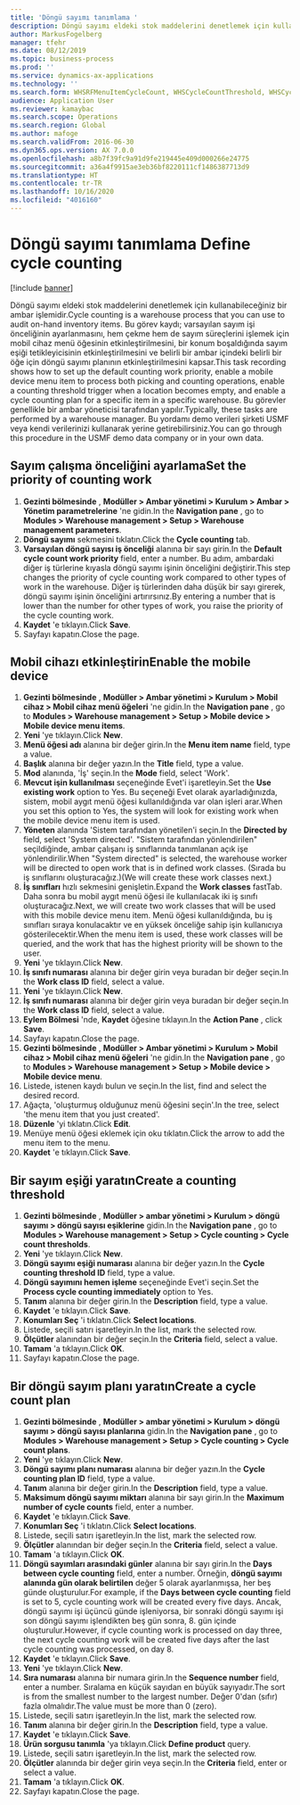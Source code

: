 ```yaml
---
title: 'Döngü sayımı tanımlama '
description: Döngü sayımı eldeki stok maddelerini denetlemek için kullanabileceğiniz bir ambar işlemidir.
author: MarkusFogelberg
manager: tfehr
ms.date: 08/12/2019
ms.topic: business-process
ms.prod: ''
ms.service: dynamics-ax-applications
ms.technology: ''
ms.search.form: WHSRFMenuItemCycleCount, WHSCycleCountThreshold, WHSCycleCountPlan, WHSCycleCountPlanListPage, WHSParameters, WHSRFMenu, WHSRFMenuItem
audience: Application User
ms.reviewer: kamaybac
ms.search.scope: Operations
ms.search.region: Global
ms.author: mafoge
ms.search.validFrom: 2016-06-30
ms.dyn365.ops.version: AX 7.0.0
ms.openlocfilehash: a8b7f39fc9a91d9fe219445e409d000266e24775
ms.sourcegitcommit: a36a4f9915ae3eb36bf8220111cf1486387713d9
ms.translationtype: HT
ms.contentlocale: tr-TR
ms.lasthandoff: 10/16/2020
ms.locfileid: "4016160"
---
```

# <a name="define-cycle-counting"></a><span data-ttu-id="24182-103">Döngü sayımı tanımlama </span><span class="sxs-lookup"><span data-stu-id="24182-103">Define cycle counting</span></span> 

[!include [banner](../../includes/banner.md)]

<span data-ttu-id="24182-104">Döngü sayımı eldeki stok maddelerini denetlemek için kullanabileceğiniz bir ambar işlemidir.</span><span class="sxs-lookup"><span data-stu-id="24182-104">Cycle counting is a warehouse process that you can use to audit on-hand inventory items.</span></span> <span data-ttu-id="24182-105">Bu görev kaydı; varsayılan sayım işi önceliğinin ayarlanmasını, hem çekme hem de sayım süreçlerini işlemek için mobil cihaz menü öğesinin etkinleştirilmesini, bir konum boşaldığında sayım eşiği tetikleyicisinin etkinleştirilmesini ve belirli bir ambar içindeki belirli bir öğe için döngü sayımı planının etkinleştirilmesini kapsar.</span><span class="sxs-lookup"><span data-stu-id="24182-105">This task recording shows how to set up the default counting work priority, enable a mobile device menu item to process both picking and counting operations, enable a counting threshold trigger when a location becomes empty, and enable a cycle counting plan for a specific item in a specific warehouse.</span></span> <span data-ttu-id="24182-106">Bu görevler genellikle bir ambar yöneticisi tarafından yapılır.</span><span class="sxs-lookup"><span data-stu-id="24182-106">Typically, these tasks are performed by a warehouse manager.</span></span> <span data-ttu-id="24182-107">Bu yordamı demo verileri şirketi USMF veya kendi verilerinizi kullanarak yerine getirebilirsiniz.</span><span class="sxs-lookup"><span data-stu-id="24182-107">You can go through this procedure in the USMF demo data company or in your own data.</span></span>


## <a name="set-the-priority-of-counting-work"></a><span data-ttu-id="24182-108">Sayım çalışma önceliğini ayarlama</span><span class="sxs-lookup"><span data-stu-id="24182-108">Set the priority of counting work</span></span>
1. <span data-ttu-id="24182-109">**Gezinti bölmesinde** , **Modüller > Ambar yönetimi > Kurulum > Ambar > Yönetim parametrelerine** 'ne gidin.</span><span class="sxs-lookup"><span data-stu-id="24182-109">In the **Navigation pane** , go to **Modules > Warehouse management > Setup > Warehouse management parameters**.</span></span>
2. <span data-ttu-id="24182-110">**Döngü sayımı** sekmesini tıklatın.</span><span class="sxs-lookup"><span data-stu-id="24182-110">Click the **Cycle counting** tab.</span></span>
3. <span data-ttu-id="24182-111">**Varsayılan döngü sayısı iş önceliği** alanına bir sayı girin.</span><span class="sxs-lookup"><span data-stu-id="24182-111">In the **Default cycle count work priority** field, enter a number.</span></span> <span data-ttu-id="24182-112">Bu adım, ambardaki diğer iş türlerine kıyasla döngü sayımı işinin önceliğini değiştirir.</span><span class="sxs-lookup"><span data-stu-id="24182-112">This step changes the priority of cycle counting work compared to other types of work in the warehouse.</span></span> <span data-ttu-id="24182-113">Diğer iş türlerinden daha düşük bir sayı girerek, döngü sayımı işinin önceliğini artırırsınız.</span><span class="sxs-lookup"><span data-stu-id="24182-113">By entering a number that is lower than the number for other types of work, you raise the priority of the cycle counting work.</span></span>  
4. <span data-ttu-id="24182-114">**Kaydet** 'e tıklayın.</span><span class="sxs-lookup"><span data-stu-id="24182-114">Click **Save**.</span></span>
5. <span data-ttu-id="24182-115">Sayfayı kapatın.</span><span class="sxs-lookup"><span data-stu-id="24182-115">Close the page.</span></span>

## <a name="enable-the-mobile-device"></a><span data-ttu-id="24182-116">Mobil cihazı etkinleştirin</span><span class="sxs-lookup"><span data-stu-id="24182-116">Enable the mobile device</span></span>
1. <span data-ttu-id="24182-117">**Gezinti bölmesinde** , **Modüller > Ambar yönetimi > Kurulum > Mobil cihaz > Mobil cihaz menü öğeleri** 'ne gidin.</span><span class="sxs-lookup"><span data-stu-id="24182-117">In the **Navigation pane** , go to **Modules > Warehouse management > Setup > Mobile device > Mobile device menu items**.</span></span>
2. <span data-ttu-id="24182-118">**Yeni** 'ye tıklayın.</span><span class="sxs-lookup"><span data-stu-id="24182-118">Click **New**.</span></span>
3. <span data-ttu-id="24182-119">**Menü öğesi adı** alanına bir değer girin.</span><span class="sxs-lookup"><span data-stu-id="24182-119">In the **Menu item name** field, type a value.</span></span>
4. <span data-ttu-id="24182-120">**Başlık** alanına bir değer yazın.</span><span class="sxs-lookup"><span data-stu-id="24182-120">In the **Title** field, type a value.</span></span>
5. <span data-ttu-id="24182-121">**Mod** alanında, 'İş' seçin.</span><span class="sxs-lookup"><span data-stu-id="24182-121">In the **Mode** field, select 'Work'.</span></span>
6. <span data-ttu-id="24182-122">**Mevcut işin kullanılması** seçeneğinde Evet'i işaretleyin.</span><span class="sxs-lookup"><span data-stu-id="24182-122">Set the **Use existing work** option to Yes.</span></span> <span data-ttu-id="24182-123">Bu seçeneği Evet olarak ayarladığınızda, sistem, mobil aygıt menü öğesi kullanıldığında var olan işleri arar.</span><span class="sxs-lookup"><span data-stu-id="24182-123">When you set this option to Yes, the system will look for existing work when the mobile device menu item is used.</span></span>  
7. <span data-ttu-id="24182-124">**Yöneten** alanında 'Sistem tarafından yönetilen'i seçin.</span><span class="sxs-lookup"><span data-stu-id="24182-124">In the **Directed by** field, select 'System directed'.</span></span> <span data-ttu-id="24182-125">"Sistem tarafından yönlendirilen" seçildiğinde, ambar çalışanı iş sınıflarında tanımlanan açık işe yönlendirilir.</span><span class="sxs-lookup"><span data-stu-id="24182-125">When "System directed" is selected, the warehouse worker will be directed to open work that is in defined work classes.</span></span> <span data-ttu-id="24182-126">(Sırada bu iş sınıflarını oluşturacağız.)</span><span class="sxs-lookup"><span data-stu-id="24182-126">(We will create these work classes next.)</span></span>  
8. <span data-ttu-id="24182-127">**İş sınıfları** hızlı sekmesini genişletin.</span><span class="sxs-lookup"><span data-stu-id="24182-127">Expand the **Work classes** fastTab.</span></span> <span data-ttu-id="24182-128">Daha sonra bu mobil aygıt menü öğesi ile kullanılacak iki iş sınıfı oluşturacağız.</span><span class="sxs-lookup"><span data-stu-id="24182-128">Next, we will create two work classes that will be used with this mobile device menu item.</span></span> <span data-ttu-id="24182-129">Menü öğesi kullanıldığında, bu iş sınıfları sıraya konulacaktır ve en yüksek önceliğe sahip işin kullanıcıya gösterilecektir.</span><span class="sxs-lookup"><span data-stu-id="24182-129">When the menu item is used, these work classes will be queried, and the work that has the highest priority will be shown to the user.</span></span>  
9. <span data-ttu-id="24182-130">**Yeni** 'ye tıklayın.</span><span class="sxs-lookup"><span data-stu-id="24182-130">Click **New**.</span></span>
10. <span data-ttu-id="24182-131">**İş sınıfı numarası** alanına bir değer girin veya buradan bir değer seçin.</span><span class="sxs-lookup"><span data-stu-id="24182-131">In the **Work class ID** field, select a value.</span></span>
11. <span data-ttu-id="24182-132">**Yeni** 'ye tıklayın.</span><span class="sxs-lookup"><span data-stu-id="24182-132">Click **New**.</span></span>
12. <span data-ttu-id="24182-133">**İş sınıfı numarası** alanına bir değer girin veya buradan bir değer seçin.</span><span class="sxs-lookup"><span data-stu-id="24182-133">In the **Work class ID** field, select a value.</span></span>
13. <span data-ttu-id="24182-134">**Eylem Bölmesi** 'nde, **Kaydet** öğesine tıklayın.</span><span class="sxs-lookup"><span data-stu-id="24182-134">In the **Action Pane** , click **Save**.</span></span>
14. <span data-ttu-id="24182-135">Sayfayı kapatın.</span><span class="sxs-lookup"><span data-stu-id="24182-135">Close the page.</span></span>
15. <span data-ttu-id="24182-136">**Gezinti bölmesinde** , **Modüller > Ambar yönetimi > Kurulum > Mobil cihaz > Mobil cihaz menü öğeleri** 'ne gidin.</span><span class="sxs-lookup"><span data-stu-id="24182-136">In the **Navigation pane** , go to **Modules > Warehouse management > Setup > Mobile device > Mobile device menu**.</span></span>
16. <span data-ttu-id="24182-137">Listede, istenen kaydı bulun ve seçin.</span><span class="sxs-lookup"><span data-stu-id="24182-137">In the list, find and select the desired record.</span></span>
17. <span data-ttu-id="24182-138">Ağaçta, 'oluşturmuş olduğunuz menü öğesini seçin'.</span><span class="sxs-lookup"><span data-stu-id="24182-138">In the tree, select 'the menu item that you just created'.</span></span>
18. <span data-ttu-id="24182-139">**Düzenle** 'yi tıklatın.</span><span class="sxs-lookup"><span data-stu-id="24182-139">Click **Edit**.</span></span>
19. <span data-ttu-id="24182-140">Menüye menü öğesi eklemek için oku tıklatın.</span><span class="sxs-lookup"><span data-stu-id="24182-140">Click the arrow to add the menu item to the menu.</span></span>
20. <span data-ttu-id="24182-141">**Kaydet** 'e tıklayın.</span><span class="sxs-lookup"><span data-stu-id="24182-141">Click **Save**.</span></span>

## <a name="create-a-counting-threshold"></a><span data-ttu-id="24182-142">Bir sayım eşiği yaratın</span><span class="sxs-lookup"><span data-stu-id="24182-142">Create a counting threshold</span></span>
1. <span data-ttu-id="24182-143">**Gezinti bölmesinde** , **Modüller > ambar yönetimi > Kurulum > döngü sayımı > döngü sayısı eşiklerine** gidin.</span><span class="sxs-lookup"><span data-stu-id="24182-143">In the **Navigation pane** , go to **Modules > Warehouse management > Setup > Cycle counting > Cycle count thresholds**.</span></span>
2. <span data-ttu-id="24182-144">**Yeni** 'ye tıklayın.</span><span class="sxs-lookup"><span data-stu-id="24182-144">Click **New**.</span></span>
3. <span data-ttu-id="24182-145">**Döngü sayımı eşiği numarası** alanına bir değer yazın.</span><span class="sxs-lookup"><span data-stu-id="24182-145">In the **Cycle counting threshold ID** field, type a value.</span></span>
4. <span data-ttu-id="24182-146">**Döngü sayımını hemen işleme** seçeneğinde Evet'i seçin.</span><span class="sxs-lookup"><span data-stu-id="24182-146">Set the **Process cycle counting immediately** option to Yes.</span></span>
5. <span data-ttu-id="24182-147">**Tanım** alanına bir değer girin.</span><span class="sxs-lookup"><span data-stu-id="24182-147">In the **Description** field, type a value.</span></span>
6. <span data-ttu-id="24182-148">**Kaydet** 'e tıklayın.</span><span class="sxs-lookup"><span data-stu-id="24182-148">Click **Save**.</span></span>
7. <span data-ttu-id="24182-149">**Konumları Seç** 'i tıklatın.</span><span class="sxs-lookup"><span data-stu-id="24182-149">Click **Select locations**.</span></span>
8. <span data-ttu-id="24182-150">Listede, seçili satırı işaretleyin.</span><span class="sxs-lookup"><span data-stu-id="24182-150">In the list, mark the selected row.</span></span>
9. <span data-ttu-id="24182-151">**Ölçütler** alanından bir değer seçin.</span><span class="sxs-lookup"><span data-stu-id="24182-151">In the **Criteria** field, select a value.</span></span>
10. <span data-ttu-id="24182-152">**Tamam** 'a tıklayın.</span><span class="sxs-lookup"><span data-stu-id="24182-152">Click **OK**.</span></span>
11. <span data-ttu-id="24182-153">Sayfayı kapatın.</span><span class="sxs-lookup"><span data-stu-id="24182-153">Close the page.</span></span>

## <a name="create-a-cycle-count-plan"></a><span data-ttu-id="24182-154">Bir döngü sayım planı yaratın</span><span class="sxs-lookup"><span data-stu-id="24182-154">Create a cycle count plan</span></span>
1. <span data-ttu-id="24182-155">**Gezinti bölmesinde** , **Modüller > ambar yönetimi > Kurulum > döngü sayımı > döngü sayısı planlarına** gidin.</span><span class="sxs-lookup"><span data-stu-id="24182-155">In the **Navigation pane** , go to **Modules > Warehouse management > Setup > Cycle counting > Cycle count plans**.</span></span>
2. <span data-ttu-id="24182-156">**Yeni** 'ye tıklayın.</span><span class="sxs-lookup"><span data-stu-id="24182-156">Click **New**.</span></span>
3. <span data-ttu-id="24182-157">**Döngü sayımı planı numarası** alanına bir değer yazın.</span><span class="sxs-lookup"><span data-stu-id="24182-157">In the **Cycle counting plan ID** field, type a value.</span></span>
4. <span data-ttu-id="24182-158">**Tanım** alanına bir değer girin.</span><span class="sxs-lookup"><span data-stu-id="24182-158">In the **Description** field, type a value.</span></span>
5. <span data-ttu-id="24182-159">**Maksimum döngü sayımı miktarı** alanına bir sayı girin.</span><span class="sxs-lookup"><span data-stu-id="24182-159">In the **Maximum number of cycle counts** field, enter a number.</span></span>
6. <span data-ttu-id="24182-160">**Kaydet** 'e tıklayın.</span><span class="sxs-lookup"><span data-stu-id="24182-160">Click **Save**.</span></span>
7. <span data-ttu-id="24182-161">**Konumları Seç** 'i tıklatın.</span><span class="sxs-lookup"><span data-stu-id="24182-161">Click **Select locations**.</span></span>
8. <span data-ttu-id="24182-162">Listede, seçili satırı işaretleyin.</span><span class="sxs-lookup"><span data-stu-id="24182-162">In the list, mark the selected row.</span></span>
9. <span data-ttu-id="24182-163">**Ölçütler** alanından bir değer seçin.</span><span class="sxs-lookup"><span data-stu-id="24182-163">In the **Criteria** field, select a value.</span></span>
10. <span data-ttu-id="24182-164">**Tamam** 'a tıklayın.</span><span class="sxs-lookup"><span data-stu-id="24182-164">Click **OK**.</span></span>
11. <span data-ttu-id="24182-165">**Döngü sayımları arasındaki günler** alanına bir sayı girin.</span><span class="sxs-lookup"><span data-stu-id="24182-165">In the **Days between cycle counting** field, enter a number.</span></span> <span data-ttu-id="24182-166">Örneğin, **döngü sayımı alanında gün olarak belirtilen** değer 5 olarak ayarlanmışsa, her beş günde oluşturulur.</span><span class="sxs-lookup"><span data-stu-id="24182-166">For example, if the **Days between cycle counting** field is set to 5, cycle counting work will be created every five days.</span></span> <span data-ttu-id="24182-167">Ancak, döngü sayımı işi üçüncü günde işleniyorsa, bir sonraki döngü sayımı işi son döngü sayımı işlendikten beş gün sonra, 8. gün içinde oluşturulur.</span><span class="sxs-lookup"><span data-stu-id="24182-167">However, if cycle counting work is processed on day three, the next cycle counting work will be created five days after the last cycle counting was processed, on day 8.</span></span>  
12. <span data-ttu-id="24182-168">**Kaydet** 'e tıklayın.</span><span class="sxs-lookup"><span data-stu-id="24182-168">Click **Save**.</span></span>
13. <span data-ttu-id="24182-169">**Yeni** 'ye tıklayın.</span><span class="sxs-lookup"><span data-stu-id="24182-169">Click **New**.</span></span>
14. <span data-ttu-id="24182-170">**Sıra numarası** alanına bir numara girin.</span><span class="sxs-lookup"><span data-stu-id="24182-170">In the **Sequence number** field, enter a number.</span></span> <span data-ttu-id="24182-171">Sıralama en küçük sayıdan en büyük sayıyadır.</span><span class="sxs-lookup"><span data-stu-id="24182-171">The sort is from the smallest number to the largest number.</span></span> <span data-ttu-id="24182-172">Değer 0'dan (sıfır) fazla olmalıdır.</span><span class="sxs-lookup"><span data-stu-id="24182-172">The value must be more than 0 (zero).</span></span>  
15. <span data-ttu-id="24182-173">Listede, seçili satırı işaretleyin.</span><span class="sxs-lookup"><span data-stu-id="24182-173">In the list, mark the selected row.</span></span>
16. <span data-ttu-id="24182-174">**Tanım** alanına bir değer girin.</span><span class="sxs-lookup"><span data-stu-id="24182-174">In the **Description** field, type a value.</span></span>
17. <span data-ttu-id="24182-175">**Kaydet** 'e tıklayın.</span><span class="sxs-lookup"><span data-stu-id="24182-175">Click **Save**.</span></span>
18. <span data-ttu-id="24182-176">**Ürün sorgusu tanımla** 'ya tıklayın.</span><span class="sxs-lookup"><span data-stu-id="24182-176">Click **Define product** query.</span></span>
19. <span data-ttu-id="24182-177">Listede, seçili satırı işaretleyin.</span><span class="sxs-lookup"><span data-stu-id="24182-177">In the list, mark the selected row.</span></span>
20. <span data-ttu-id="24182-178">**Ölçütler** alanında bir değer girin veya seçin.</span><span class="sxs-lookup"><span data-stu-id="24182-178">In the **Criteria** field, enter or select a value.</span></span>
21. <span data-ttu-id="24182-179">**Tamam** 'a tıklayın.</span><span class="sxs-lookup"><span data-stu-id="24182-179">Click **OK**.</span></span>
22. <span data-ttu-id="24182-180">Sayfayı kapatın.</span><span class="sxs-lookup"><span data-stu-id="24182-180">Close the page.</span></span>

